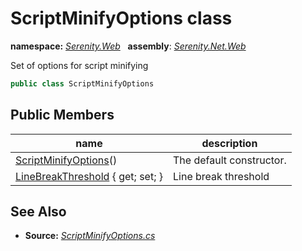 # ScriptMinifyOptions class
**namespace:** *[Serenity.Web](../README.md#serenity.web-namespace)*   **assembly**: *[Serenity.Net.Web](../README.md)*

Set of options for script minifying

```csharp
public class ScriptMinifyOptions
```

## Public Members

| name | description |
| --- | --- |
| [ScriptMinifyOptions](ScriptMinifyOptions/ScriptMinifyOptions.md)() | The default constructor. |
| [LineBreakThreshold](ScriptMinifyOptions/LineBreakThreshold.md) { get; set; } | Line break threshold |

## See Also

* **Source:** *[ScriptMinifyOptions.cs](https://github.com/serenity-is/Serenity/blob/master/src/Serenity.Net.Web/Mvc/ScriptMinifyOptions.cs)*
